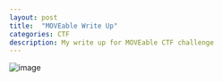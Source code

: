 ```yaml
---
layout: post
title:  "MOVEable Write Up"
categories: CTF
description: My write up for MOVEable CTF challenge
---
```

![image](https://github.com/user-attachments/assets/18269a7b-1036-4a6d-9350-c74515ba824a)
